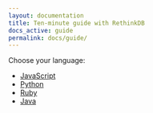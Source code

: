 ```yaml
---
layout: documentation
title: Ten-minute guide with RethinkDB
docs_active: guide
permalink: docs/guide/
---
```

Choose your language:

- [JavaScript](javascript/)
- [Python](python/)
- [Ruby](ruby/)
- [Java](java/)